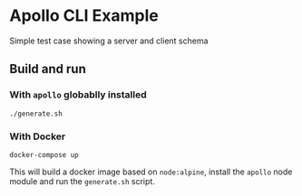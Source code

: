 # Apollo CLI Example

Simple test case showing a server and client schema

## Build and run

### With `apollo` globablly installed
```
./generate.sh
```

### With Docker
```
docker-compose up
```
This will build a docker image based on `node:alpine`, install the `apollo` node module and run the `generate.sh` script.
